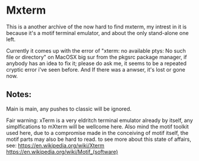 # Mxterm
This is a another archive of the now hard to find mxterm, my intrest in it is because it's a motif terminal emulator, and about the only stand-alone one left.

Currently it comes up with the error of "xterm: no available ptys: No such file or directory" on MacOSX big sur 
from the pkgsrc package manager, if anybody has an idea to fix it; please do ask me, it seems to be a repeated cryptic error i've seen before. And
If there was a anwser, it's lost or gone now.

## Notes:
Main is main, any pushes to classic will be ignored.

Fair warning: xTerm is a very eldritch terminal emulator already by itself, any simplfications to mXterm will be wellcome here. Also mind the motif
toolkit used here, due to a compromise made in the conceiving of motif itself, the motif parts may also be hard to read. to see more about this state
of affairs, see: https://en.wikipedia.org/wiki/Xterm https://en.wikipedia.org/wiki/Motif_(software)
